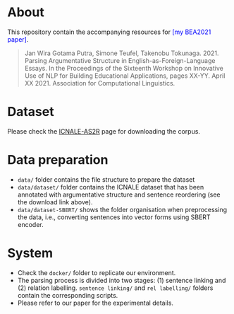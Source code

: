 # About
This repository contain the accompanying resources for <span style="color:blue">[my BEA2021 paper]</span>.

> Jan Wira Gotama Putra, Simone Teufel, Takenobu Tokunaga. 2021. Parsing Argumentative Structure in English-as-Foreign-Language Essays. In the Proceedings of the Sixteenth Workshop on Innovative Use of NLP for Building Educational Applications, pages XX-YY. April XX 2021. Association for Computational Linguistics.  

# Dataset
Please check the [ICNALE-AS2R](https://github.com/wiragotama/ICNALE-AS2R) page for downloading the corpus.

# Data preparation
- ```data/``` folder contains the file structure to prepare the dataset
- ```data/dataset/``` folder contains the ICNALE dataset that has been annotated with argumentative structure and sentence reordering (see the download link above).
- ```data/dataset-SBERT/``` shows the folder organisation when preprocessing the data, i.e., converting sentences into vector forms using SBERT encoder.

# System
- Check the ```docker/``` folder to replicate our environment.
- The parsing process is divided into two stages: (1) sentence linking and (2) relation labelling. ```sentence linking/``` and ```rel labelling/``` folders contain the corresponding scripts. 
- Please refer to our paper for the experimental details. 



